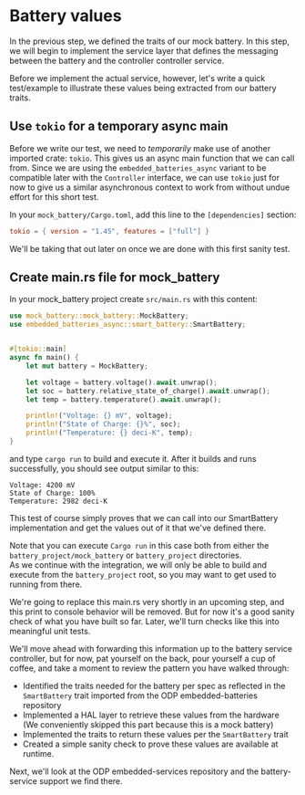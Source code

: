 # Battery values

In the previous step, we defined the traits of our mock battery.  In this step, we will begin to implement the service layer that defines the messaging between the battery and the controller controller service.

Before we implement the actual service, however, let's write a quick test/example to illustrate these values being extracted from our battery traits.

## Use `tokio` for a temporary async main
Before we write our test, we need to _temporarily_ make use of another imported crate: `tokio`.  This gives us an async main function that we can call from.  Since we are using the `embedded_batteries_async` variant to be compatible later with the `Controller` interface, we can use `tokio` just for now to give us a similar asynchronous context to work from without undue effort for this short test.

In your `mock_battery/Cargo.toml`, add this line to the `[dependencies]` section:
```toml
tokio = { version = "1.45", features = ["full"] }
```

We'll be taking that out later on once we are done with this first sanity test.

## Create main.rs file for mock_battery

In your mock_battery project create `src/main.rs` with this content:

```rust
use mock_battery::mock_battery::MockBattery;
use embedded_batteries_async::smart_battery::SmartBattery;


#[tokio::main]
async fn main() {
    let mut battery = MockBattery;

    let voltage = battery.voltage().await.unwrap();
    let soc = battery.relative_state_of_charge().await.unwrap();
    let temp = battery.temperature().await.unwrap();

    println!("Voltage: {} mV", voltage);
    println!("State of Charge: {}%", soc);
    println!("Temperature: {} deci-K", temp);
}
```
and type `cargo run` to build and execute it.
After it builds and runs successfully, you should see output similar to this:
```
Voltage: 4200 mV
State of Charge: 100%
Temperature: 2982 deci-K
```
This test of course simply proves that we can call into our SmartBattery implementation and get the values out of it that we've defined there.

Note that you can execute `Cargo run` in this case both from either the `battery_project/mock_battery` or `battery_project` directories.  
As we continue with the integration, we will only be able to build and execute from the `battery_project` root, so you may want to get used to running from there.

We're going to replace this main.rs very shortly in an upcoming step, and this print to console behavior will be removed.  But for now it's a good sanity check of what you have built so far.
Later, we'll turn checks like this into meaningful unit tests.

We'll move ahead with forwarding this information up to the battery service controller,
but for now, pat yourself on the back, pour yourself a cup of coffee, and take a moment to review the pattern you have walked through:

- Identified the traits needed for the battery per spec as reflected in the `SmartBattery` trait imported from the ODP embedded-batteries repository
- Implemented a HAL layer to retrieve these values from the hardware (We conveniently skipped this part because this is a mock battery)
- Implemented the traits to return these values per the `SmartBattery` trait
- Created a simple sanity check to prove these values are available at runtime.

Next, we'll look at the ODP embedded-services repository and the battery-service support we find there.


